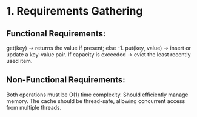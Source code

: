 # 1. Requirements Gathering

## Functional Requirements:
get(key) → returns the value if present; else -1.
put(key, value) → insert or update a key-value pair.
If capacity is exceeded → evict the least recently used item.

## Non-Functional Requirements:
Both operations must be O(1) time complexity.
Should efficiently manage memory.
The cache should be thread-safe, allowing concurrent access from multiple threads.